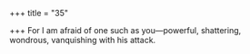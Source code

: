+++
title = "35"

+++
For I am afraid of one such as you—powerful, shattering,  
wondrous, vanquishing with his attack.  